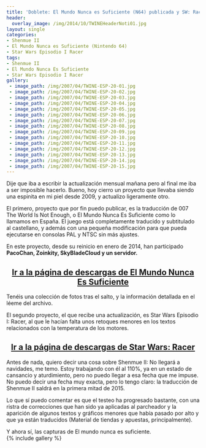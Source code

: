 ```yaml
---
title: 'Doblete: El Mundo Nunca es Suficiente (N64) publicada y SW: Racer actualizada'
header:
  overlay_image: /img/2014/10/TWINEHeaderNoti01.jpg
layout: single
categories:
- Shenmue II
- El Mundo Nunca es Suficiente (Nintendo 64)
- Star Wars Episodio I Racer
tags:
- Shenmue II
- El Mundo Nunca Es Suficiente
- Star Wars Episodio I Racer
gallery:
 - image_path: /img/2007/04/TWINE-ESP-20-01.jpg
 - image_path: /img/2007/04/TWINE-ESP-20-02.jpg
 - image_path: /img/2007/04/TWINE-ESP-20-03.jpg
 - image_path: /img/2007/04/TWINE-ESP-20-04.jpg
 - image_path: /img/2007/04/TWINE-ESP-20-05.jpg
 - image_path: /img/2007/04/TWINE-ESP-20-06.jpg
 - image_path: /img/2007/04/TWINE-ESP-20-07.jpg
 - image_path: /img/2007/04/TWINE-ESP-20-08.jpg
 - image_path: /img/2007/04/TWINE-ESP-20-09.jpg
 - image_path: /img/2007/04/TWINE-ESP-20-10.jpg
 - image_path: /img/2007/04/TWINE-ESP-20-11.jpg
 - image_path: /img/2007/04/TWINE-ESP-20-12.jpg
 - image_path: /img/2007/04/TWINE-ESP-20-13.jpg
 - image_path: /img/2007/04/TWINE-ESP-20-14.jpg
 - image_path: /img/2007/04/TWINE-ESP-20-15.jpg
---
```

Dije que iba a escribir la actualización mensual mañana pero al final me iba a ser 
imposible hacerlo. Bueno, hoy cierro un proyecto que llevaba siendo una espinita en mi 
piel desde 2009, y actualizo ligeramente otro.

El primero, proyecto que por fin puedo publicar, es la traducción de 007 The World Is 
Not Enough, o El Mundo Nunca Es Suficiente como lo llamamos en España. El juego está 
completamente traducido y subtitulado al castellano, y además con una pequeña modificación 
para que pueda ejecutarse en consolas PAL y NTSC sin más ajustes.

En este proyecto, desde su reinicio en enero de 2014, han participado **PacoChan, 
Zoinkity, SkyBladeCloud y un servidor.**

<h2 style="text-align: center;"><strong><a href="http://tiovictor.romhackhispano.org/el-mundo-nunca-es-suficiente-n64/descargar/">Ir 
a la página de descargas de El Mundo Nunca Es Suficiente</a></strong></h2>

Tenéis una colección de fotos tras el salto, y la información detallada en el léeme 
del archivo.

El segundo proyecto, el que recibe una actualización, es Star Wars Episodio I: Racer, 
al que le hacían falta unos retoques menores en los textos relacionados con la temperatura 
de los motores.

<h2 style="text-align: center;"><strong><a href="http://tiovictor.romhackhispano.org/star-wars-episodio-i-racer-para-nintendo-64/">Ir 
a la página de descargas de Star Wars: Racer</a></strong></h2>

<!--more-->

Antes de nada, quiero decir una cosa sobre Shenmue II: No llegará a navidades, 
me temo. Estoy trabajando con él al 110%, ya en un estado de cansancio y aturdimiento, 
pero no puedo llegar a esa fecha que me impuse. No puedo decir una fecha muy exacta, 
pero lo tengo claro: la traducción de Shenmue II saldrá en la primera mitad de 2015.

Lo que sí puedo comentar es que el testeo ha progresado bastante, con una ristra de 
correcciones que han sido ya aplicadas al parcheador y la aparición de algunos textos 
y gráficos menores que había pasado por alto y que ya están traducidos (Material de tiendas 
y apuestas, principalmente).

Y ahora sí, las capturas de El mundo nunca es suficiente.  
{% include gallery %}
